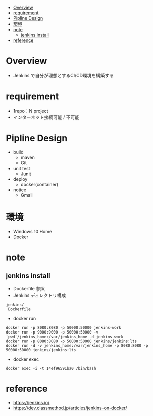 - [Overview](#overview)
- [requirement](#requirement)
- [Pipline Design](#pipline-design)
- [環境](#%e7%92%b0%e5%a2%83)
- [note](#note)
  - [jenkins install](#jenkins-install)
- [reference](#reference)

# Overview
- Jenkins で自分が理想とするCI/CD環境を構築する
  
# requirement
- 1repo：N project
- インターネット接続可能 / 不可能

# Pipline Design
- build
  - maven
  - Git
- unit test
  - Junit 
- deploy
  - docker(container)
- notice
  - Gmail

# 環境
- Windows 10 Home
- Docker

# note
## jenkins install
- Dockerfile 参照
- Jenkins ディレクトリ構成
```
jenkins/
 Dockerfile
```
- docker run
```
docker run -p 8080:8080 -p 50000:50000 jenkins-work
docker run -p 9000:9000 -p 50000:50000 -v `pwd`/jenkins_home:/var/jenkins_home -d jenkins-work
docker run -p 8080:8080 -p 50000:50000 jenkins/jenkins:lts
docker run -d -v jenkins_home:/var/jenkins_home -p 8080:8080 -p 50000:50000 jenkins/jenkins:lts
```
- docker exec
```
docker exec -i -t 14ef96591ba0 /bin/bash
```


# reference
- https://jenkins.io/
- https://dev.classmethod.jp/articles/jenkins-on-docker/